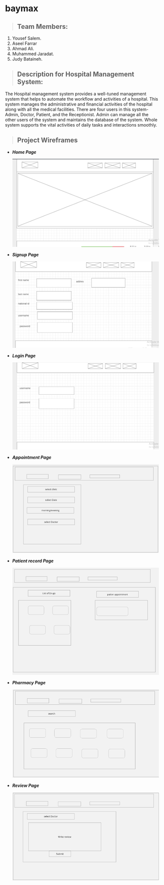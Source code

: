 # baymax

> ## Team Members:

1. Yousef Salem.
2. Aseel Farrar
3. Ahmad Ali.
4. Muhammed Jaradat.
5. Judy Bataineh.

> ## Description for Hospital Management System:

The Hospital management system provides a well-tuned management system that helps to automate the workflow and activities of a hospital. This system manages the administrative and financial activities of the hospital along with all the medical facilities. There are four users in this system- Admin, Doctor, Patient, and the Receptionist. Admin can manage all the other users of the system and maintains the database of the system. Whole system supports the vital activities of daily tasks and interactions smoothly.

> ## Project Wireframes

* _**Home Page**_

  ![homepage](src/main/resources/static/projectwireframes/homepage.PNG)

* _**Signup Page**_

  ![signup](src/main/resources/static/projectwireframes/signup.PNG)

* _**Login Page**_

  ![login](src/main/resources/static/projectwireframes/login.PNG)

* _**Appointment Page**_

  ![appointment](src/main/resources/static/projectwireframes/appointment.PNG)

* _**Patient record Page**_

  ![patient record](src/main/resources/static/projectwireframes/pationtrecord.PNG)

* _**Pharmacy Page**_

  ![pharmacy](src/main/resources/static/projectwireframes/pharmacy.PNG)

* _**Review Page**_

  ![review](src/main/resources/static/projectwireframes/review.PNG)
